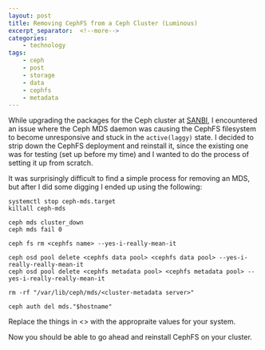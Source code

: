 ```yaml
---
layout: post
title: Removing CephFS from a Ceph Cluster (Luminous)
excerpt_separator:  <!--more-->
categories:
    - technology
tags:
    - ceph
    - post
    - storage
    - data
    - cephfs
    - metadata
---
```


While upgrading the packages for the Ceph cluster at [SANBI](https://www.sanbi.ac.za), I encountered an issue where the Ceph MDS daemon was causing the CephFS filesystem to become unresponsive and stuck in the `active(laggy)` state. I decided to strip down the CephFS deployment and reinstall it, since the existing one was for testing (set up before my time) and I wanted to do the process of setting it up from scratch.

<!--more-->

It was surprisingly difficult to find a simple process for removing an MDS, but after I did some digging I ended up using the following:

```
systemctl stop ceph-mds.target
killall ceph-mds

ceph mds cluster_down
ceph mds fail 0

ceph fs rm <cephfs name> --yes-i-really-mean-it

ceph osd pool delete <cephfs data pool> <cephfs data pool> --yes-i-really-really-mean-it
ceph osd pool delete <cephfs metadata pool> <cephfs metadata pool> --yes-i-really-really-mean-it

rm -rf "/var/lib/ceph/mds/<cluster-metadata server>"

ceph auth del mds."$hostname"
```

Replace the things in <> with the appropraite values for your system.

Now you should be able to go ahead and reinstall CephFS on your cluster.